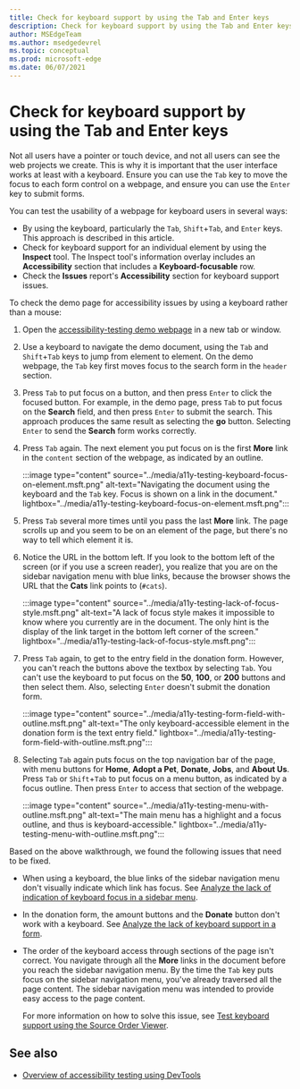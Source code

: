 ```yaml
---
title: Check for keyboard support by using the Tab and Enter keys
description: Check for keyboard support by using the Tab and Enter keys.
author: MSEdgeTeam
ms.author: msedgedevrel
ms.topic: conceptual
ms.prod: microsoft-edge
ms.date: 06/07/2021
---
```

# Check for keyboard support by using the Tab and Enter keys

Not all users have a pointer or touch device, and not all users can see the web projects we create.  This is why it is important that the user interface works at least with a keyboard.  Ensure you can use the `Tab` key to move the focus to each form control on a webpage, and ensure you can use the `Enter` key to submit forms.

You can test the usability of a webpage for keyboard users in several ways:
*  By using the keyboard, particularly the `Tab`, `Shift`+`Tab`, and `Enter` keys.  This approach is described in this article.
*  Check for keyboard support for an individual element by using the **Inspect** tool.  The Inspect tool's information overlay includes an **Accessibility** section that includes a **Keyboard-focusable** row.
*  Check the **Issues** report's **Accessibility** section for keyboard support issues.

To check the demo page for accessibility issues by using a keyboard rather than a mouse:

1. Open the [accessibility-testing demo webpage](https://microsoftedge.github.io/DevToolsSamples/a11y-testing/page-with-errors.html) in a new tab or window.

1. Use a keyboard to navigate the demo document, using the `Tab` and `Shift`+`Tab` keys to jump from element to element.  On the demo webpage, the `Tab` key first moves focus to the search form in the `header` section.

1. Press `Tab` to put focus on a button, and then press `Enter` to click the focused button.  For example, in the demo page, press `Tab` to put focus on the **Search** field, and then press `Enter` to submit the search.  This approach produces the same result as selecting the **go** button.  Selecting `Enter` to send the **Search** form works correctly.

1. Press `Tab` again.  The next element you put focus on is the first **More** link in the `content` section of the webpage, as indicated by an outline.

   :::image type="content" source="../media/a11y-testing-keyboard-focus-on-element.msft.png" alt-text="Navigating the document using the keyboard and the `Tab` key. Focus is shown on a link in the document." lightbox="../media/a11y-testing-keyboard-focus-on-element.msft.png":::

1. Press `Tab` several more times until you pass the last **More** link.  The page scrolls up and you seem to be on an element of the page, but there's no way to tell which element it is.

1. Notice the URL in the bottom left.  If you look to the bottom left of the screen (or if you use a screen reader), you realize that you are on the sidebar navigation menu with blue links, because the browser shows the URL that the **Cats** link points to (`#cats`).

   :::image type="content" source="../media/a11y-testing-lack-of-focus-style.msft.png" alt-text="A lack of focus style makes it impossible to know where you currently are in the document. The only hint is the display of the link target in the bottom left corner of the screen." lightbox="../media/a11y-testing-lack-of-focus-style.msft.png":::

1. Press `Tab` again, to get to the entry field in the donation form.  However, you can't reach the buttons above the textbox by selecting `Tab`. You can't use the keyboard to put focus on the **50**, **100**, or **200** buttons and then select them.  Also, selecting `Enter` doesn't submit the donation form.

   :::image type="content" source="../media/a11y-testing-form-field-with-outline.msft.png" alt-text="The only keyboard-accessible element in the donation form is the text entry field." lightbox="../media/a11y-testing-form-field-with-outline.msft.png":::

1. Selecting `Tab` again puts focus on the top navigation bar of the page, with menu buttons for **Home**, **Adopt a Pet**, **Donate**, **Jobs**, and **About Us**.  Press `Tab` or `Shift`+`Tab` to put focus on a menu button, as indicated by a focus outline.  Then press `Enter` to access that section of the webpage.

   :::image type="content" source="../media/a11y-testing-menu-with-outline.msft.png" alt-text="The main menu has a highlight and a focus outline, and thus is keyboard-accessible." lightbox="../media/a11y-testing-menu-with-outline.msft.png":::

Based on the above walkthrough, we found the following issues that need to be fixed.

*  When using a keyboard, the blue links of the sidebar navigation menu don't visually indicate which link has focus.  See [Analyze the lack of indication of keyboard focus in a sidebar menu](test-analyze-no-focus-indicator.md).

*  In the donation form, the amount buttons and the **Donate** button don't work with a keyboard.  See [Analyze the lack of keyboard support in a form](test-analyze-no-keyboard-support.md).

*  The order of the keyboard access through sections of the page isn't correct.  You navigate through all the **More** links in the document before you reach the sidebar navigation menu.  By the time the `Tab` key puts focus on the sidebar navigation menu, you've already traversed all the page content. The sidebar navigation menu was intended to provide easy access to the page content.

   For more information on how to solve this issue, see [Test keyboard support using the Source Order Viewer](test-tab-key-source-order-viewer.md).


<!-- ====================================================================== -->
## See also

*  [Overview of accessibility testing using DevTools](accessibility-testing-in-devtools.md)
